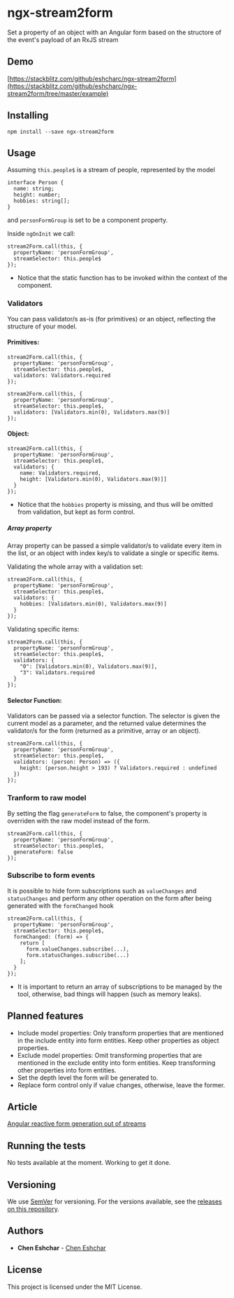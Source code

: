 # ngx-stream2form

Set a property of an object with an Angular form based on the structore of the event's payload of an RxJS stream

## Demo
[https://stackblitz.com/github/eshcharc/ngx-stream2form](https://stackblitz.com/github/eshcharc/ngx-stream2form/tree/master/example)

## Installing

`npm install --save ngx-stream2form`

## Usage

Assuming `this.people$` is a stream of people, represented by the model

```
interface Person {
  name: string;
  height: number;
  hobbies: string[];
}
```

and `personFormGroup` is set to be a component property.  

Inside `ngOnInit` we call:

```
stream2Form.call(this, {
  propertyName: 'personFormGroup',
  streamSelector: this.people$
});
```

* Notice that the static function has to be invoked within the context of the component.

### Validators

You can pass validator/s as-is (for primitives) or an object, reflecting the structure of your model.

#### Primitives: 

```
stream2Form.call(this, {
  propertyName: 'personFormGroup',
  streamSelector: this.people$,
  validators: Validators.required
});  
```
```
stream2Form.call(this, {
  propertyName: 'personFormGroup',
  streamSelector: this.people$,
  validators: [Validators.min(0), Validators.max(9)]
});
```

#### Object:

```
stream2Form.call(this, {
  propertyName: 'personFormGroup',
  streamSelector: this.people$,
  validators: {
    name: Validators.required,
    height: [Validators.min(0), Validators.max(9)]]
  }
});
```

* Notice that the ```hobbies``` property is missing, and thus will be omitted from validation, but kept as form control.

##### Array property

Array property can be passed a simple validator/s to validate every item in the list, or an object with index key/s to validate a single or specific items.

Validating the whole array with a validation set: 

```
stream2Form.call(this, {
  propertyName: 'personFormGroup',
  streamSelector: this.people$,
  validators: {
    hobbies: [Validators.min(0), Validators.max(9)]
  }
}); 
```

Validating specific items:

```
stream2Form.call(this, {
  propertyName: 'personFormGroup',
  streamSelector: this.people$,
  validators: {
    "0": [Validators.min(0), Validators.max(9)],
    "3": Validators.required
  }
}); 
```

#### Selector Function:

Validators can be passed via a selector function. The selector is given the current model as a parameter, and the returned value determines the validator/s for the form (returned as a primitive, array or an object).

```
stream2Form.call(this, {
  propertyName: 'personFormGroup',
  streamSelector: this.people$,
  validators: (person: Person) => ({
    height: (person.height > 193) ? Validators.required : undefined
  })
});
```
### Tranform to raw model
By setting the flag `generateForm` to false, the component's property is overriden with the raw model instead of the form.

```
stream2Form.call(this, {
  propertyName: 'personFormGroup',
  streamSelector: this.people$,
  generateForm: false
});
```

### Subscribe to form events
It is possible to hide form subscriptions such as `valueChanges` and `statusChanges` and perform any other operation on the form after being generated with the `formChanged` hook

```
stream2Form.call(this, {
  propertyName: 'personFormGroup',
  streamSelector: this.people$,
  formChanged: (form) => {
    return [
      form.valueChanges.subscribe(...),
      form.statusChanges.subscribe(...)
    ];
  }
});
```

* It is important to return an array of subscriptions to be managed by the tool, otherwise, bad things will happen (such as memory leaks).

## Planned features
* Include model properties: Only transform properties that are mentioned in the include entity into form entities. Keep other properties as object properties.
* Exclude model properties: Omit transforming properties that are mentioned in the exclude entity into form entities. Keep transforming other properties into form entities.
* Set the depth level the form will be generated to.
* Replace form control only if value changes, otherwise, leave the former.

## Article
[Angular reactive form generation out of streams](https://medium.com/@eshcharc/angular-reactive-form-generation-out-of-streams-b7bd460cb42e)

## Running the tests

No tests available at the moment. Working to get it done.

## Versioning

We use [SemVer](http://semver.org/) for versioning. For the versions available, see the [releases on this repository](https://github.com/eshcharc/ngx-stream2form/releases). 

## Authors

* **Chen Eshchar** - [Chen Eshchar](https://github.com/eshcharc)

## License

This project is licensed under the MIT License.




